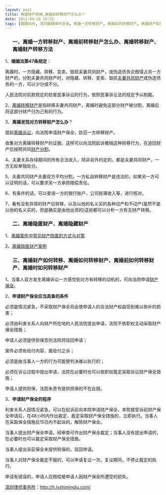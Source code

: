 ```yaml
---
layout: post
title: 离婚财产转移,离婚前转移财产怎么办？
date: 2011-04-19 15:32
tags: [婚姻纠纷, 深圳婚姻律师咨询, 离婚一方转移财产, 离婚如何转移财产, 离婚财产如何转移, 离婚转移财产, 离婚隐匿财产, 离婚隐藏财产]
---
```

<ol>
<h3>一、离婚一方转移财产、离婚前转移财产怎么办、离婚转移财产、离婚财产转移方法</h3>
</ol>
1、<strong>婚姻法第47条规定</strong>：

离婚时，一方隐藏、转移、变卖、毁损夫妻共同财产，或伪造债务企图侵占另一方财产的，分割夫妻共同财产时，对隐藏、转移、变卖、毁损<a href="http://h.lvshiminglu.com/law/168.html" target="_blank">夫妻共同财产</a>或伪造债务的一方，可以少分或不分。

人民法院对前款规定的妨害民事诉讼的行为，依照民事诉讼法的规定予以制裁。

2、<a href="http://h.lvshiminglu.com/law/716.html" target="_blank">离婚转移财产</a>是指转移夫妻共同财产，离婚时避免这部分财产被分割，离婚后将这部分财产归为己有的行为。

3、<strong>离婚发现对方转移财产怎么办</strong>？

提起<a href="http://h.lvshiminglu.com/law/tag/%E7%A6%BB%E5%A9%9A%E8%AF%89%E8%AE%BC" target="_blank">离婚诉讼</a>，向法院申请财产保全，防范一方转移财产。

收集对方离婚转移财产的证据，这样可以向法院起诉撤销这种转移行为，在追回财产后按照共同<a href="http://h.lvshiminglu.com/law/tag/%E7%A6%BB%E5%A9%9A%E8%B4%A2%E4%BA%A7%E5%88%86%E5%89%B2" target="_blank">财产分割</a>。

4、夫妻关系存续期间的所有合法收入，除非另外约定的，都是夫妻共同财产，一方无权单独处分。

5、夫妻共同财产夫妻双方平均分割，一方私自转移财产是违法的，如果另一方可以证明的话，可以要求另一方承担赔偿责任。

6、有条件的话，可以查询一方的银行账户，公司账簿收入等，进行核对。

7、看有没有异常的财产后转移，以及以他的名义买的各种动产和不动产(虽然不是以他的名义买的，但是确实是由他出资的)这些都可以分析一方有无财产转移。
<ol>
<h3>二、离婚隐匿财产、离婚隐藏财产</h3>
</ol>
1、<a href="http://www.iamlawyer.com/wangluozazhi/ycwz/hyccdc.htm" target="_blank">离婚案件中常见财产隐匿的方式与对策</a>

2、<a href="http://www.bsls.com.cn/anli/187.html" target="_blank">离婚隐匿财产案例</a>
<ol>
<h3>三、离婚财产如何转移、离婚如何转移财产、离婚前如何转移财产、离婚时如何转移财产</h3>
</ol>
1、当事人双方发生离婚诉讼一方感觉到对方有转移的动机的，可向法院申请<a href="http://h.lvshiminglu.com/law/131.html" target="_blank">财产保全</a>。

2、<strong>申请财产保全应当具备的条件</strong>

必须是情况紧急，不采取财产保全将会使申请人的合法财产权益受到难以弥补的损害；

必须由利害关系人向财产所在地的人民法院提出申请，法院不依职权主动采取财产保全措施；

申请人必须提供担保否则法院将驳回申请；

案件必须有给付内容，属给付之诉；

必须是由当事人一方的行为可能使判决难以执行的；

必须在诉讼过程中提出申请，法院在必要时也可以依职权裁定采取诉讼财产保全措施；

申请人提供担保，法院未责令提供担保的不在此限。

3、<strong>申请财产保全的程序</strong>

利害关系人因情况紧急，可以在起诉前向本院申请财产保全，本院接受诉前财产保全申请后，在48小时内作出裁定，裁定采取财产保全措施的，立即执行。当事人在采取保全措施后15日内不起诉的，解除财产保全。

当事人提出财产保全申请，经审查可作出财产保全裁定；当事人没有提出申请的，在必要时也可以裁定采取财产保全措施。

当事人提出诉前保全未提供担保的，驳回申请。

当事人对财产保全裁定不服的，可以申请复议一次，复议期间，不停止裁定的执行。

申请有错误的，申请人应赔偿被申请人因财产保全所遭受的损失。

<a href="http://h.lvshiminglu.com/">深圳律师事务所</a>：<a href="http://h.lvshiminglu.com/">http://h.lvshiminglu.com/</a>

